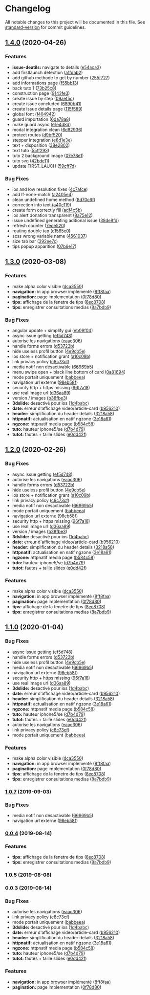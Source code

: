 # Changelog

All notable changes to this project will be documented in this file. See [standard-version](https://github.com/conventional-changelog/standard-version) for commit guidelines.

## [1.4.0](https://github.com/hugoblanc/Athena/compare/v1.3.0...v1.4.0) (2020-04-26)


### Features

* **issue-deatils:** navigate to details ([e54aca3](https://github.com/hugoblanc/Athena/commit/e54aca38cb47f7d48ff760130cbed7af85dab34a))
* add firstlaunch detection ([a1fdab2](https://github.com/hugoblanc/Athena/commit/a1fdab2881fe0d8610638bfacd6bb3b6204e4e3d))
* add github methode to get by number ([255f727](https://github.com/hugoblanc/Athena/commit/255f7278322b43afe1511b3a9bb0b43d972bf4a4))
* add informations page ([f55bb13](https://github.com/hugoblanc/Athena/commit/f55bb131f507d91980976b825cd50ace7bf765b1))
* back tuto 1 ([73b25c8](https://github.com/hugoblanc/Athena/commit/73b25c8c33bcba5d9c253d9112447c067dd45f4e))
* construction page ([9143fe3](https://github.com/hugoblanc/Athena/commit/9143fe37d0ee5736c71cd60440cebc5f929cbe59))
* create issue by step ([09aef5c](https://github.com/hugoblanc/Athena/commit/09aef5c487ba05734cc90a87ae39af03271afcc7))
* create issue concluded ([6890b41](https://github.com/hugoblanc/Athena/commit/6890b412eb0fb44257aeb80362617229318094cf))
* create issue details page ([115f589](https://github.com/hugoblanc/Athena/commit/115f589f2d426ace518310ed77dc8ca2e9a7ef44))
* global font ([f404942](https://github.com/hugoblanc/Athena/commit/f404942e929bde056cc702fb76bc6e5162ae977b))
* guard importation ([6da78a8](https://github.com/hugoblanc/Athena/commit/6da78a856a7f01d2d8d7b7759c8b72c1e88c1781))
* make guard async ([e1e4d8d](https://github.com/hugoblanc/Athena/commit/e1e4d8d403e293bf6e2837f328f51eb72fbbfd00))
* modal integration clean ([6d82936](https://github.com/hugoblanc/Athena/commit/6d8293692e4ccadf0256567c7cca20386c58428a))
* protect routes ([d9bf520](https://github.com/hugoblanc/Athena/commit/d9bf52099d38ba8999f4a0e8b6aca5de2cbea9a6))
* stepper integration ([e8d1e3e](https://github.com/hugoblanc/Athena/commit/e8d1e3eb3d0f3a4583c1a2b30c02b9c916c56951))
* text + disposition ([38e2802](https://github.com/hugoblanc/Athena/commit/38e2802c21750c793a7b57734295facd579d6d2c))
* text tuto ([55ff293](https://github.com/hugoblanc/Athena/commit/55ff293f66552b42604d9e4d25fa47c30a8c32a6))
* tuto 2 background image ([07e78e1](https://github.com/hugoblanc/Athena/commit/07e78e145ebfba484137a261f38bdcfa970938a1))
* tuto svg ([42bde11](https://github.com/hugoblanc/Athena/commit/42bde11f4db7b36241fc2741517e101e36f10f49))
* update FIRST_LAUCH ([59cff7d](https://github.com/hugoblanc/Athena/commit/59cff7d6e29a758e529529e13cda58525a8e8b4c))


### Bug Fixes

*  ios and low resolution fixes ([4c7afce](https://github.com/hugoblanc/Athena/commit/4c7afcebb9c128a0fb107ffa10ef8a8c69253ba4))
* add If-none-match ([a2405e4](https://github.com/hugoblanc/Athena/commit/a2405e4f9fbb16198c41615131cf3ee74ff85e38))
* clean undefined home method ([8d70c6f](https://github.com/hugoblanc/Athena/commit/8d70c6fa32782fdbdf0c4ccb36d272c205054624))
* correction info text ([a40c119](https://github.com/hugoblanc/Athena/commit/a40c1196d11d878a0bb0784eb547fe703a6d3d9d))
* create form correctly fill ([adf4c5b](https://github.com/hugoblanc/Athena/commit/adf4c5b5b8d99d3de87cb5df703d96dbc8b448a7))
* ios alert donation transparent ([8a75e12](https://github.com/hugoblanc/Athena/commit/8a75e12a24113ece19e03badb1de089ba264976f))
* issue undefined generating aditional issue ([38de8fd](https://github.com/hugoblanc/Athena/commit/38de8fdff0add9e5f041c631f8b6968d77cf51de))
* refresh counter ([7ece520](https://github.com/hugoblanc/Athena/commit/7ece5208a9cae775219e84959a8466d16b59cdfd))
* routing double tap ([c1565e0](https://github.com/hugoblanc/Athena/commit/c1565e0152ba1ca424d51738ab0633abe490fa4f))
* scss wrong variable name ([4561037](https://github.com/hugoblanc/Athena/commit/4561037d195b52294c3233845fb6f5611657e528))
* size tab bar ([392ee7c](https://github.com/hugoblanc/Athena/commit/392ee7c47cba3d70bc9c4dbaf9fd1fee8018ebc4))
* tips popup apparition ([07b6e17](https://github.com/hugoblanc/Athena/commit/07b6e171dda1a9b1b25d5511730723f26bb814d5))

## [1.3.0](https://github.com/hugoblanc/Athena/compare/v1.0.5...v1.3.0) (2020-03-08)


### Features

* make alpha color visible ([dca3550](https://github.com/hugoblanc/Athena/commit/dca355059c23196f6fded05b02c098e73b0cc50e))
* **navigation:** in app browser implémenté ([8ff8faa](https://github.com/hugoblanc/Athena/commit/8ff8faad29ef97d6f49c18d905977417c4b27922))
* **pagination:** page implementation ([0f78d80](https://github.com/hugoblanc/Athena/commit/0f78d802acc6734184a625144978705b165d993e))
* **tips:** affichage de la fenetre de tips ([8ec8708](https://github.com/hugoblanc/Athena/commit/8ec87089331a1dbb56751bc0a307004f36d7aafa))
* **tips:** enregistrer consultations medias ([8a7bdb9](https://github.com/hugoblanc/Athena/commit/8a7bdb95a2be0a5ec30d6d357327949daccce93a))


### Bug Fixes

* angular update + simplify gui ([eb09f04](https://github.com/hugoblanc/Athena/commit/eb09f04442312fdbc68bc10c9d24bedc10fa8179))
* async issue getting ([ef5d748](https://github.com/hugoblanc/Athena/commit/ef5d748c27e330742578d14f7bb5709dd99ce659))
* autorise les navigations ([eaac306](https://github.com/hugoblanc/Athena/commit/eaac306585e3b9fd210a370bb56db6edfaaf2db9))
* handle forms errors ([d53722b](https://github.com/hugoblanc/Athena/commit/d53722b30f774a6806baa63ed5573c50e18b8208))
* hide useless profil button ([4e9cb5e](https://github.com/hugoblanc/Athena/commit/4e9cb5e2cc53111ab2b1bf9f83f9d471a0f601eb))
* ios store + notification grant ([a10c09b](https://github.com/hugoblanc/Athena/commit/a10c09b1f4466a07705ac4cb59080158210c168b))
* link privacy policy ([c8c73cf](https://github.com/hugoblanc/Athena/commit/c8c73cfd9d83dffff7b638006d763e8c4e97683e))
* media notif non désactivable ([66969b5](https://github.com/hugoblanc/Athena/commit/66969b5bbf644b5d7a923acadd3924e0134b59b4))
* menu swipe open + black line bottom of card ([0a81694](https://github.com/hugoblanc/Athena/commit/0a81694a3ae055965f070e25776f816165d0c978))
* mode portait uniquement ([babbeea](https://github.com/hugoblanc/Athena/commit/babbeea6d7ca641524c49f5c8b8d8932a330dc26))
* navigation url externe ([98eb58f](https://github.com/hugoblanc/Athena/commit/98eb58fdf111cefe6e7e0e83524088d126e899d3))
* security http +  https missing ([96f7a18](https://github.com/hugoblanc/Athena/commit/96f7a185964c9d6d8bc9e1582ebdd507715d0251))
* use real image url ([d36aa89](https://github.com/hugoblanc/Athena/commit/d36aa89c9fffc025e5317dedb4f6c948689f58f2))
* version / images ([b38fbe3](https://github.com/hugoblanc/Athena/commit/b38fbe33c18e2fd24dd83571c6bf7d2a473db228))
* **3dslide:** desactivé pour ios ([1d4babc](https://github.com/hugoblanc/Athena/commit/1d4babc30b95db96b3805ff14c7932db029e0f44))
* **date:** erreur d'affichage video/article-card ([b956210](https://github.com/hugoblanc/Athena/commit/b9562106f397adebe0886c86aa7661af2ed17f3e))
* **header:** simplification du header details ([3218a58](https://github.com/hugoblanc/Athena/commit/3218a58d465c323cd52863f6458913ed010e3fa2))
* **httpnatif:** actualisation en natif ngzone ([3e18a61](https://github.com/hugoblanc/Athena/commit/3e18a61c1226b2b6c9354ac9bcc104da5a07d26f))
* **ngzone:** httpnatif media page ([b584c58](https://github.com/hugoblanc/Athena/commit/b584c5844ca25788ac1263dbe79936a36f675f6d))
* **tuto:** hauteur iphone5/se ([d7b4d79](https://github.com/hugoblanc/Athena/commit/d7b4d79630add4cb21399d14bfe2994bcc299fa2))
* **tutot:** fautes + taille slides ([e0dd42f](https://github.com/hugoblanc/Athena/commit/e0dd42f7c3298a106c8423310ec3115721ea3865))

## [1.2.0](https://github.com/hugoblanc/Athena/compare/v1.0.5...v1.2.0) (2020-02-26)


### Bug Fixes

* async issue getting ([ef5d748](https://github.com/hugoblanc/Athena/commit/ef5d748))
* autorise les navigations ([eaac306](https://github.com/hugoblanc/Athena/commit/eaac306))
* handle forms errors ([d53722b](https://github.com/hugoblanc/Athena/commit/d53722b))
* hide useless profil button ([4e9cb5e](https://github.com/hugoblanc/Athena/commit/4e9cb5e))
* ios store + notification grant ([a10c09b](https://github.com/hugoblanc/Athena/commit/a10c09b))
* link privacy policy ([c8c73cf](https://github.com/hugoblanc/Athena/commit/c8c73cf))
* media notif non désactivable ([66969b5](https://github.com/hugoblanc/Athena/commit/66969b5))
* mode portait uniquement ([babbeea](https://github.com/hugoblanc/Athena/commit/babbeea))
* navigation url externe ([98eb58f](https://github.com/hugoblanc/Athena/commit/98eb58f))
* security http +  https missing ([96f7a18](https://github.com/hugoblanc/Athena/commit/96f7a18))
* use real image url ([d36aa89](https://github.com/hugoblanc/Athena/commit/d36aa89))
* version / images ([b38fbe3](https://github.com/hugoblanc/Athena/commit/b38fbe3))
* **3dslide:** desactivé pour ios ([1d4babc](https://github.com/hugoblanc/Athena/commit/1d4babc))
* **date:** erreur d'affichage video/article-card ([b956210](https://github.com/hugoblanc/Athena/commit/b956210))
* **header:** simplification du header details ([3218a58](https://github.com/hugoblanc/Athena/commit/3218a58))
* **httpnatif:** actualisation en natif ngzone ([3e18a61](https://github.com/hugoblanc/Athena/commit/3e18a61))
* **ngzone:** httpnatif media page ([b584c58](https://github.com/hugoblanc/Athena/commit/b584c58))
* **tuto:** hauteur iphone5/se ([d7b4d79](https://github.com/hugoblanc/Athena/commit/d7b4d79))
* **tutot:** fautes + taille slides ([e0dd42f](https://github.com/hugoblanc/Athena/commit/e0dd42f))


### Features

* make alpha color visible ([dca3550](https://github.com/hugoblanc/Athena/commit/dca3550))
* **navigation:** in app browser implémenté ([8ff8faa](https://github.com/hugoblanc/Athena/commit/8ff8faa))
* **pagination:** page implementation ([0f78d80](https://github.com/hugoblanc/Athena/commit/0f78d80))
* **tips:** affichage de la fenetre de tips ([8ec8708](https://github.com/hugoblanc/Athena/commit/8ec8708))
* **tips:** enregistrer consultations medias ([8a7bdb9](https://github.com/hugoblanc/Athena/commit/8a7bdb9))

## [1.1.0](https://github.com/hugoblanc/Athena/compare/v1.0.5...v1.1.0) (2020-01-04)


### Bug Fixes

* async issue getting ([ef5d748](https://github.com/hugoblanc/Athena/commit/ef5d748))
* handle forms errors ([d53722b](https://github.com/hugoblanc/Athena/commit/d53722b))
* hide useless profil button ([4e9cb5e](https://github.com/hugoblanc/Athena/commit/4e9cb5e))
* media notif non désactivable ([66969b5](https://github.com/hugoblanc/Athena/commit/66969b5))
* navigation url externe ([98eb58f](https://github.com/hugoblanc/Athena/commit/98eb58f))
* security http +  https missing ([96f7a18](https://github.com/hugoblanc/Athena/commit/96f7a18))
* use real image url ([d36aa89](https://github.com/hugoblanc/Athena/commit/d36aa89))
* **3dslide:** desactivé pour ios ([1d4babc](https://github.com/hugoblanc/Athena/commit/1d4babc))
* **date:** erreur d'affichage video/article-card ([b956210](https://github.com/hugoblanc/Athena/commit/b956210))
* **header:** simplification du header details ([3218a58](https://github.com/hugoblanc/Athena/commit/3218a58))
* **httpnatif:** actualisation en natif ngzone ([3e18a61](https://github.com/hugoblanc/Athena/commit/3e18a61))
* **ngzone:** httpnatif media page ([b584c58](https://github.com/hugoblanc/Athena/commit/b584c58))
* **tuto:** hauteur iphone5/se ([d7b4d79](https://github.com/hugoblanc/Athena/commit/d7b4d79))
* **tutot:** fautes + taille slides ([e0dd42f](https://github.com/hugoblanc/Athena/commit/e0dd42f))
* autorise les navigations ([eaac306](https://github.com/hugoblanc/Athena/commit/eaac306))
* link privacy policy ([c8c73cf](https://github.com/hugoblanc/Athena/commit/c8c73cf))
* mode portait uniquement ([babbeea](https://github.com/hugoblanc/Athena/commit/babbeea))


### Features

* make alpha color visible ([dca3550](https://github.com/hugoblanc/Athena/commit/dca3550))
* **navigation:** in app browser implémenté ([8ff8faa](https://github.com/hugoblanc/Athena/commit/8ff8faa))
* **pagination:** page implementation ([0f78d80](https://github.com/hugoblanc/Athena/commit/0f78d80))
* **tips:** affichage de la fenetre de tips ([8ec8708](https://github.com/hugoblanc/Athena/commit/8ec8708))
* **tips:** enregistrer consultations medias ([8a7bdb9](https://github.com/hugoblanc/Athena/commit/8a7bdb9))

### [1.0.7](https://github.com/hugoblanc/Bifrost/compare/v0.0.4...v1.0.7) (2019-09-03)


### Bug Fixes

* media notif non désactivable ([66969b5](https://github.com/hugoblanc/Bifrost/commit/66969b5))
* navigation url externe ([98eb58f](https://github.com/hugoblanc/Bifrost/commit/98eb58f))

### [0.0.4](https://github.com/hugoblanc/Bifrost/compare/v0.0.3...v0.0.4) (2019-08-14)


### Features

* **tips:** affichage de la fenetre de tips ([8ec8708](https://github.com/hugoblanc/Bifrost/commit/8ec8708))
* **tips:** enregistrer consultations medias ([8a7bdb9](https://github.com/hugoblanc/Bifrost/commit/8a7bdb9))

### 1.0.5 (2019-08-08)

### 0.0.3 (2019-08-14)


### Bug Fixes

* autorise les navigations ([eaac306](https://github.com/hugoblanc/Bifrost/commit/eaac306))
* link privacy policy ([c8c73cf](https://github.com/hugoblanc/Bifrost/commit/c8c73cf))
* mode portait uniquement ([babbeea](https://github.com/hugoblanc/Bifrost/commit/babbeea))
* **3dslide:** desactivé pour ios ([1d4babc](https://github.com/hugoblanc/Bifrost/commit/1d4babc))
* **date:** erreur d'affichage video/article-card ([b956210](https://github.com/hugoblanc/Bifrost/commit/b956210))
* **header:** simplification du header details ([3218a58](https://github.com/hugoblanc/Bifrost/commit/3218a58))
* **httpnatif:** actualisation en natif ngzone ([3e18a61](https://github.com/hugoblanc/Bifrost/commit/3e18a61))
* **ngzone:** httpnatif media page ([b584c58](https://github.com/hugoblanc/Bifrost/commit/b584c58))
* **tuto:** hauteur iphone5/se ([d7b4d79](https://github.com/hugoblanc/Bifrost/commit/d7b4d79))
* **tutot:** fautes + taille slides ([e0dd42f](https://github.com/hugoblanc/Bifrost/commit/e0dd42f))


### Features

* **navigation:** in app browser implémenté ([8ff8faa](https://github.com/hugoblanc/Bifrost/commit/8ff8faa))
* **pagination:** page implementation ([0f78d80](https://github.com/hugoblanc/Bifrost/commit/0f78d80))
